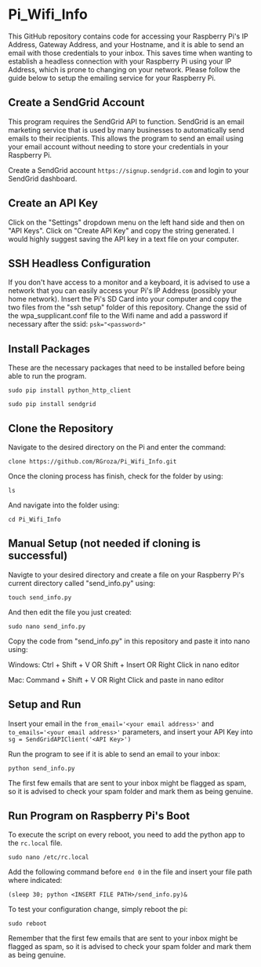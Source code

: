 # Pi_Wifi_Info

This GitHub repository contains code for accessing your Raspberry Pi's IP Address, Gateway Address, and your Hostname, and it is able to send an email with those credentials to your inbox. This saves time when wanting to establish a headless connection with your Raspberry Pi using your IP Address, which is prone to changing on your network. Please follow the guide below to setup the emailing service for your Raspberry Pi.

Create a SendGrid Account
-------------------------

This program requires the SendGrid API to function. SendGrid is an email marketing service that is used by many businesses to automatically send emails to their recipients. This allows the program to send an email using your email account without needing to store your credentials in your Raspberry Pi.

Create a SendGrid account `https://signup.sendgrid.com` and login to your SendGrid dashboard.

Create an API Key
-----------------

Click on the "Settings" dropdown menu on the left hand side and then on "API Keys". Click on "Create API Key" and copy the string generated. I would highly suggest saving the API key in a text file on your computer.

SSH Headless Configuration
--------------------------

If you don't have access to a monitor and a keyboard, it is advised to use a network that you can easily access your Pi's IP Address (possibly your home network). Insert the Pi's SD Card into your computer and copy the two files from the "ssh setup" folder of this repository. Change the ssid of the wpa_supplicant.conf file to the Wifi name and add a password if necessary after the ssid: `psk="<password>"`

Install Packages
----------------

These are the necessary packages that need to be installed before being able to run the program.

    sudo pip install python_http_client
    
    sudo pip install sendgrid

Clone the Repository
--------------------

Navigate to the desired directory on the Pi and enter the command:

    clone https://github.com/RGroza/Pi_Wifi_Info.git

Once the cloning process has finish, check for the folder by using:

    ls
    
And navigate into the folder using:

    cd Pi_Wifi_Info

Manual Setup (not needed if cloning is successful)
--------------------------------------------------

Navigte to your desired directory and create a file on your Raspberry Pi's current directory called "send_info.py" using:

    touch send_info.py

And then edit the file you just created:

    sudo nano send_info.py

Copy the code from "send_info.py" in this repository and paste it into nano using:

Windows:
    Ctrl + Shift + V  OR  Shift + Insert  OR  Right Click in nano editor

Mac:
    Command + Shift + V  OR  Right Click and paste in nano editor

Setup and Run
-------------

Insert your email in the `from_email='<your email address>'` and `to_emails='<your email address>'` parameters, and insert your API Key into `sg = SendGridAPIClient('<API Key>')`

Run the program to see if it is able to send an email to your inbox:

    python send_info.py

The first few emails that are sent to your inbox might be flagged as spam, so it is advised to check your spam folder and mark them as being genuine.

Run Program on Raspberry Pi's Boot
----------------------------------

To execute the script on every reboot, you need to add the python app to the `rc.local` file.

    sudo nano /etc/rc.local

Add the following command before `end 0` in the file and insert your file path where indicated:

    (sleep 30; python <INSERT FILE PATH>/send_info.py)&

To test your configuration change, simply reboot the pi:

    sudo reboot

Remember that the first few emails that are sent to your inbox might be flagged as spam, so it is advised to check your spam folder and mark them as being genuine.
